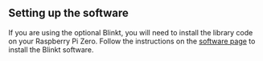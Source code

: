 ## Setting up the software

If you are using the optional Blinkt, you will need to install the library code on your Raspberry Pi Zero. Follow the instructions on the [software page](/software.md) to install the Blinkt software.


